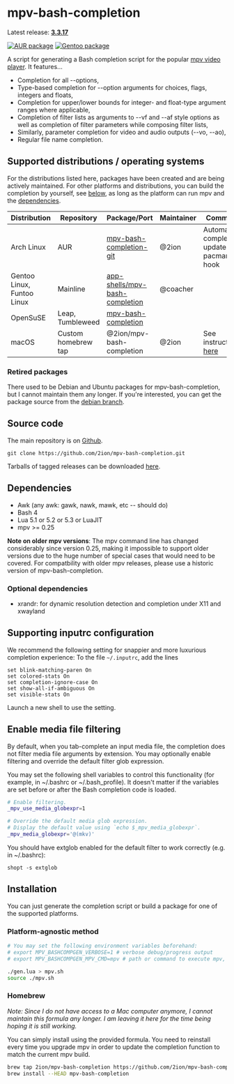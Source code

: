 # mpv-bash-completion

Latest release: **[3.3.17](https://github.com/2ion/mpv-bash-completion/releases/tag/3.3.17)**

[![AUR package](https://repology.org/badge/version-for-repo/aur/mpv-bash-completion.svg)](https://repology.org/metapackage/mpv-bash-completion)
[![Gentoo package](https://repology.org/badge/version-for-repo/gentoo/mpv-bash-completion.svg)](https://repology.org/metapackage/mpv-bash-completion)

A script for generating a Bash completion script for the popular [mpv
video player](https://github.com/mpv-player/mpv).
It features...

* Completion for all --options,
* Type-based completion for --option arguments for choices, flags,
  integers and floats,
* Completion for upper/lower bounds for integer- and float-type argument
  ranges where applicable,
* Completion of filter lists as arguments to --vf and --af style
  options as well as completion of filter parameters while composing filter
  lists,
* Similarly, parameter completion for video and audio outputs (--vo, --ao),
* Regular file name completion.

## Supported distributions / operating systems

For the distributions listed here, packages have been created and are being
actively maintained.  For other platforms and distributions, you can build the
completion by yourself, see [below](#platform-agnostic-method), as long as the
platform can run mpv and the [dependencies](#dependencies).

| Distribution               | Repository           | Package/Port                                                                                          | Maintainer | Comment                                      |
| -------------------------- | -------------------- | ----------------------------------------------------------------------------------------------------- | ---------- | -------                                      |
| Arch Linux                 | AUR                  | [mpv-bash-completion-git](https://aur.archlinux.org/packages/mpv-bash-completion-git/)                | @2ion      | Automatic completion updates via pacman hook |
| Gentoo Linux, Funtoo Linux | Mainline             | [app-shells/mpv-bash-completion](https://packages.gentoo.org/packages/app-shells/mpv-bash-completion) | @coacher   |                                              |
| OpenSuSE                   | Leap, Tumbleweed     | [mpv-bash-completion](https://software.opensuse.org/package/mpv-bash-completion)											| 					 | 																							|
| macOS                      | Custom homebrew tap  | @2ion/mpv-bash-completion                                                                             | @2ion      | See instructions [here](#homebrew)           |

### Retired packages

There used to be Debian and Ubuntu packages for mpv-bash-completion, but
I cannot maintain them any longer. If you're interested, you can get the
package source from the [debian branch](https://github.com/2ion/mpv-bash-completion/tree/debian).

## Source code

The main repository is on [Github](https://github.com/2ion/mpv-bash-completion).

```
git clone https://github.com/2ion/mpv-bash-completion.git
```

Tarballs of tagged releases can be downloaded [here](https://github.com/2ion/mpv-bash-completion/releases).

## Dependencies

* Awk (any awk: gawk, nawk, mawk, etc -- should do)
* Bash 4
* Lua 5.1 or 5.2 or 5.3 or LuaJIT
* mpv >= 0.25

**Note on older mpv versions**: The mpv command line has changed
considerably since version 0.25, making it impossible to support older
versions due to the huge number of special cases that would need to be
covered.  For compatbility with older mpv releases, please use a
historic version of mpv-bash-completion.

### Optional dependencies

* xrandr: for dynamic resolution detection and completion under X11
  and xwayland

## Supporting inputrc configuration

We recommend the following setting for snappier and more luxurious
completion experience: To the file `~/.inputrc`, add the lines
```
set blink-matching-paren On
set colored-stats On
set completion-ignore-case On
set show-all-if-ambiguous On
set visible-stats On
```
Launch a new shell to use the setting.

## Enable media file filtering

By default, when you tab-complete an input media file, the completion
does not filter media file arguments by extension. You may optionally
enable filtering and override the default filter glob expression.

You may set the following shell variables to control this functionality
(for example, in ~/.bashrc or ~/.bash_profile). It doesn't matter if the
variables are set before or after the Bash completion code is loaded.

```bash
# Enable filtering.
_mpv_use_media_globexpr=1

# Override the default media glob expression.
# Display the default value using `echo $_mpv_media_globexpr`.
_mpv_media_globexpr='@(mkv)'
```

You should have extglob enabled for the default filter to work
correctly (e.g. in ~/.bashrc):

```
shopt -s extglob
```
## Installation

You can just generate the completion script or build a package for one
of the supported platforms.

### Platform-agnostic method

```bash
# You may set the following environment variables beforehand:
# export MPV_BASHCOMPGEN_VERBOSE=1 # verbose debug/progress output
# export MPV_BASHCOMPGEN_MPV_CMD=mpv # path or command to execute mpv, defaults to 'mpv'

./gen.lua > mpv.sh
source ./mpv.sh
```

### Homebrew

*Note: Since I do not have access to a Mac computer anymore, I cannot
maintain this formula any longer. I am leaving it here for the time
being hoping it is still working.*

You can simply install using the provided formula. You need to reinstall
every time you upgrade mpv in order to update the completion function to
match the current mpv build.

```sh
brew tap 2ion/mpv-bash-completion https://github.com/2ion/mpv-bash-completion.git
brew install --HEAD mpv-bash-completion
```
